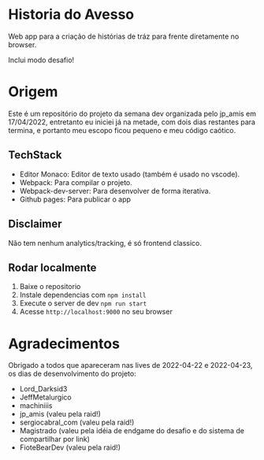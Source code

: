 # Historia do Avesso

Web app para a criação de histórias de tráz para frente diretamente no browser.

Inclui modo desafio!

# Origem

Este é um repositório do projeto da semana dev organizada pelo jp_amis em 17/04/2022, entretanto eu iniciei já na metade, com dois dias restantes para termina, e portanto meu escopo ficou pequeno e meu código caótico.

## TechStack

- Editor Monaco: Editor de texto usado (também é usado no vscode).
- Webpack: Para compilar o projeto.
- Webpack-dev-server: Para desenvolver de forma iterativa.
- Github pages: Para publicar o app

## Disclaimer

Não tem nenhum analytics/tracking, é só frontend classico.

## Rodar localmente

1. Baixe o repositorio
2. Instale dependencias com `npm install`
3. Execute o server de dev `npm run start`
4. Acesse `http://localhost:9000` no seu browser

# Agradecimentos

Obrigado a todos que apareceram nas lives de 2022-04-22 e 2022-04-23, os dias de desenvolvimento do projeto:

- Lord_Darksid3
- JeffMetalurgico
- machiniiis
- jp_amis (valeu pela raid!)
- sergiocabral_com (valeu pela raid!)
- Magistrado (valeu pela idéia de endgame do desafio e do sistema de compartilhar por link)
- FioteBearDev (valeu pela raid!)